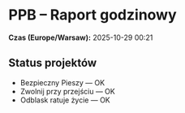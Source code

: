 # PPB – Raport godzinowy
**Czas (Europe/Warsaw):** 2025-10-29 00:21

## Status projektów
- Bezpieczny Pieszy — OK
- Zwolnij przy przejściu — OK
- Odblask ratuje życie — OK

